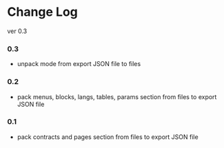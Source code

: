 # Change Log

ver 0.3


### 0.3

+ unpack mode from export JSON file to files

### 0.2

+ pack menus, blocks, langs, tables, params section from files to export JSON file

### 0.1

+ pack contracts and pages section from files to export JSON file